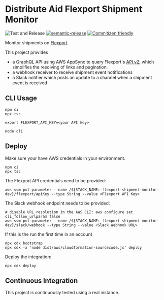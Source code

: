 # Distribute Aid Flexport Shipment Monitor

![Test and Release](https://github.com/distributeaid/flexport-shipment-monitor/workflows/Test%20and%20Release/badge.svg)
[![semantic-release](https://img.shields.io/badge/%20%20%F0%9F%93%A6%F0%9F%9A%80-semantic--release-e10079.svg)](https://github.com/semantic-release/semantic-release)
[![Commitizen friendly](https://img.shields.io/badge/commitizen-friendly-brightgreen.svg)](http://commitizen.github.io/cz-cli/)

Monitor shipments on [Flexport](https://flexport.com/).

This project provides

- a GraphQL API using AWS AppSync to query Flexport's
  [API v2](https://apibeta.flexport.com/), which simplifies the resolving of
  links and pagination.
- a webhook receiver to receive shipment event notifications
- a Slack notifier which posts an update to a channel when a shipment event is
  received

## CLI Usage

    npm ci
    npx tsc

    export FLEXPORT_API_KEY=<your API key>

    node cli

## Deploy

Make sure your have AWS credentials in your environment.

    npm ci
    npx tsc

The Flexport API credentials need to be provided:

    aws ssm put-parameter --name /${STACK_NAME:-flexport-shipment-monitor-dev}/flexport/apiKey --type String --value <Flexport API Key>

The Slack webhook endpoint needs to be provided:

    # disable URL resolution in the AWS CLI: aws configure set cli_follow_urlparam false
    aws ssm put-parameter --name /${STACK_NAME:-flexport-shipment-monitor-dev}/slack/webhook --type String --value <Slack Webhook URL>

If this is the run the first time in an account

    npx cdk bootstrap
    npx cdk -a 'node dist/aws/cloudformation-sourcecode.js' deploy

Deploy the integration:

    npx cdk deploy

## Continuous Integration

This project is continuously tested using a real instance.
